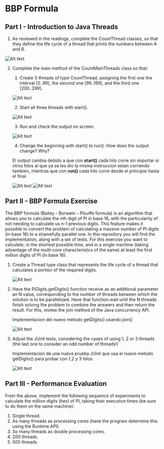# BBP Formula

## Part I - Introduction to Java Threads
1.	As reviewed in the readings, complete the CountThread classes, so that they define the life cycle of a thread that prints the numbers between A and B. 
 
 ![Alt text](img/1.JPG "CountThread") 

2.	Complete the main method of the CountMainThreads class so that: 
	1.	Create 3 threads of type CountThread, assigning the first one the interval [0..99], the second one [99..199], and the third one [200..299].
	
	![Alt text](img/2.1.JPG) 	
	
	2.	Start all three threads with start(). 
	
	![Alt text](img/2.2.JPG)
	
	3.	Run and check the output on screen. 
	
	![Alt text](img/2.3.JPG)
	
	4.	Change the beginning with start() to run(). How does the output change? Why?
	
	El output cambia debido a que con **start()** cada hilo corre sin importar si otros hilos al que ya se les dio la misma instruccion estan corriendo tambien, mientras que con **run()** cada hilo corre desde el principio hasta el final.
	
	![Alt text](img/2.4.JPG)
	![Alt text](img/2.5.JPG)

## Part II - BBP Formula Exercise
The BBP formula (Bailey – Borwein – Plouffe formula) is an algorithm that allows you to calculate the nth digit of PI in base 16, with the particularity of not needing to calculate us n-1 previous digits. This feature makes it possible to convert the problem of calculating a massive number of PI digits (in base 16) to a shamefully parallel one. In this repository you will find the implementation, along with a set of tests.
For this exercise you want to calculate, in the shortest possible time, and in a single machine (taking advantage of the multi-core characteristics of the same) at least the first million digits of PI (in base 16).
1.	Create a Thread type class that represents the life cycle of a thread that calculates a portion of the required digits. 
	
	![Alt text](img/2.2.1.JPG)
	
2.	Have the PiDigits.getDigits() function receive as an additional parameter an N value, corresponding to the number of threads between which the solution is to be parallelized. Have that function wait until the N threads finish solving the problem to combine the answers and then return the result. For this, review the join method of the Java concurrency API. 
	
	Implementacion del nuevo metodo getDigits() usando join()
	
	![Alt text](img/2.2.2.JPG)
	
3.	Adjust the JUnit tests, considering the cases of using 1, 2 or 3 threads (the last one to consider an odd number of threads!)
	
	Implementacion de una nueva prueba JUnit que usa el nuevo metodo getDigits() para probar con 1,2 y 3 hilos.
	
	![Alt text](img/2.2.3.JPG)


## Part III - Performance Evaluation
From the above, implement the following sequence of experiments to calculate the million digits (hex) of PI, taking their execution times (be sure to do them on the same machine):
1.	Single thread. 
2.	As many threads as processing cores (have the program determine this using the Runtime API). 
3.	So many threads as double processing cores. 
4.	200 threads.
5.	500 threads 